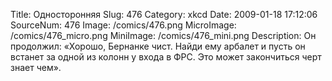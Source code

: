 Title: Односторонняя 
Slug: 476 
Category: xkcd 
Date: 2009-01-18 17:12:06 
SourceNum: 476 
Image: /comics/476.png 
MicroImage: /comics/476_micro.png 
MiniImage: /comics/476_mini.png 
Description: Он продолжил: «Хорошо, Бернанке чист. Найди ему арбалет и пусть он встанет за одной из колонн у входа в ФРС. Это может закончиться черт знает чем». 

